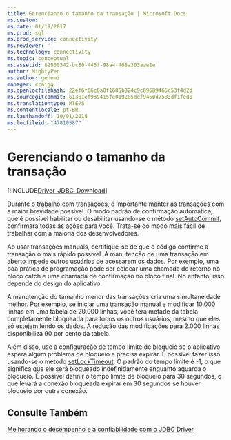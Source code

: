 ```yaml
---
title: Gerenciando o tamanho da transação | Microsoft Docs
ms.custom: ''
ms.date: 01/19/2017
ms.prod: sql
ms.prod_service: connectivity
ms.reviewer: ''
ms.technology: connectivity
ms.topic: conceptual
ms.assetid: 82900342-bc80-445f-98a4-468a303aae1e
author: MightyPen
ms.author: genemi
manager: craigg
ms.openlocfilehash: 22ef6f66c6a0f1685b824c9c89689465c53f4d2d
ms.sourcegitcommit: 61381ef939415fe019285def9450d7583df1fed0
ms.translationtype: MTE75
ms.contentlocale: pt-BR
ms.lasthandoff: 10/01/2018
ms.locfileid: "47810587"
---
```

# <a name="managing-transaction-size"></a>Gerenciando o tamanho da transação
[!INCLUDE[Driver_JDBC_Download](../../includes/driver_jdbc_download.md)]

  Durante o trabalho com transações, é importante manter as transações com a maior brevidade possível. O modo padrão de confirmação automática, que é possível habilitar ou desabilitar usando-se o método [setAutoCommit](../../connect/jdbc/reference/setautocommit-method-sqlserverconnection.md), confirmará todas as ações para você. Trata-se do modo mais fácil de trabalhar com a maioria dos desenvolvedores.  
  
 Ao usar transações manuais, certifique-se de que o código confirme a transação o mais rápido possível. A manutenção de uma transação em aberto impede outros usuários de acessarem os dados. Por exemplo, uma boa prática de programação pode ser colocar uma chamada de retorno no bloco catch e uma chamada de confirmação no bloco final. No entanto, isso depende do design do aplicativo.  
  
 A manutenção do tamanho menor das transações cria uma simultaneidade melhor. Por exemplo, se iniciar uma transação manual e modificar 10.000 linhas em uma tabela de 20.000 linhas, você terá metade da tabela completamente bloqueada para todos os outros usuários, mesmo que eles só estejam lendo os dados. A redução das modificações para 2.000 linhas disponibiliza 90 por cento da tabela.  
  
 Além disso, use a configuração de tempo limite de bloqueio se o aplicativo espera algum problema de bloqueio e precisa expirar. É possível fazer isso usando-se o método [setLockTimeout](../../connect/jdbc/reference/setlocktimeout-method-sqlserverdatasource.md). O padrão do tempo limite é -1, o que significa que ele será bloqueado indefinidamente enquanto aguarda o bloqueio. É possível definir o tempo limite de bloqueio para 30 segundos, o que levará a conexão bloqueada expirar em 30 segundos se houver bloqueio por outra conexão.  
  
## <a name="see-also"></a>Consulte Também  
 [Melhorando o desempenho e a confiabilidade com o JDBC Driver](../../connect/jdbc/improving-performance-and-reliability-with-the-jdbc-driver.md)  
  
  
